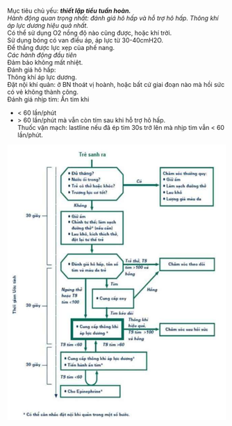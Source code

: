 Mục tiêu chủ yếu: ***thiết lập tiểu tuần hoàn.***  
*Hành động quan trọng nhất: đánh giá hô hấp và hỗ trợ hô hấp. Thông khí áp lực dương hiệu quả nhất.*  
Có thể sử dụng O2 nồng độ nào cũng được, hoặc khí trời.  
Sử dụng bóng có van điều áp, áp lực từ 30-40cmH2O.  
Để thắng được lực xẹp của phế nang.  
*Các hành động đầu tiên*  
Đảm bảo không mất nhiệt.  
Đánh giá hô hấp:  
Thông khí áp lực dương.  
Đặt nội khí quản: ở BN thoát vị hoành, hoặc bất cứ giai đoạn nào mà hồi sức có vẻ không thành công.  
Đánh giá nhịp tim: Ấn tim khi  
- < 60 lần/phút  
- \> 60 lần/phút mà vẫn còn tím sau khi hỗ trợ hô hấp.  
Thuốc vận mạch: lastline nếu đã ép tim 30s trở lên mà nhịp tim vẫn < 60 lần/phút.

![Hồi sức sơ sinh-1690076616500.jpeg](./200%20Files/image/image/H%E1%BB%93i%20s%E1%BB%A9c%20s%C6%A1%20sinh-1690076616500.jpeg)